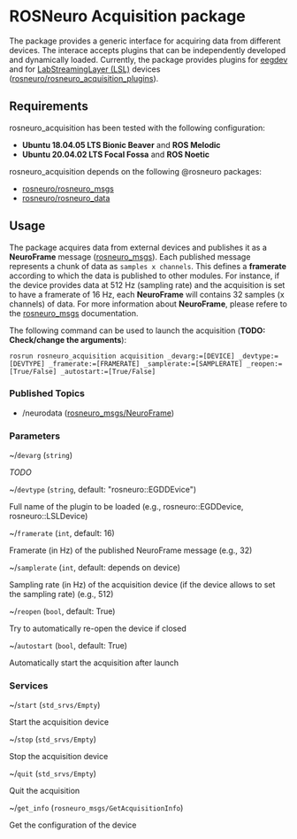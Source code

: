 # ROSNeuro Acquisition package

The package provides a generic interface for acquiring data from different devices. The interace accepts plugins that can be independently developed and dynamically loaded. Currently, the package provides plugins for [eegdev](https://neuro.debian.net/pkgs/libeegdev0.html) and for [LabStreamingLayer (LSL)](https://github.com/sccn/labstreaminglayer) devices ([rosneuro/rosneuro_acquisition_plugins](https://github.com/rosneuro/rosneuro_acquisition_plugins)).

## Requirements
rosneuro_acquisition has been tested with the following configuration:
- **Ubuntu 18.04.05 LTS Bionic Beaver** and **ROS Melodic**
- **Ubuntu 20.04.02 LTS Focal Fossa** and **ROS Noetic**

rosneuro_acquisition depends on the following @rosneuro packages:
- [rosneuro/rosneuro_msgs](https://github.com/rosneuro/rosneuro_msgs) 
- [rosneuro/rosneuro_data](https://github.com/rosneuro/rosneuro_data) 

## Usage
The package acquires data from external devices and publishes it as a **NeuroFrame** message ([rosneuro_msgs](https://github.com/rosneuro/rosneuro_msgs)). Each published message represents a chunk of data as `samples x channels`. This defines a **framerate** according to which the data is published to other modules. For instance, if the device provides data at 512 Hz (sampling rate) and the acquisition is set to have a framerate of 16 Hz, each **NeuroFrame** will contains 32 samples (x channels) of data. For more information about **NeuroFrame**, please refere to the [rosneuro_msgs](https://github.com/rosneuro/rosneuro_msgs) documentation.

The following command can be used to launch the acquisition (**TODO: Check/change the arguments**):
```
rosrun rosneuro_acquisition acquisition _devarg:=[DEVICE] _devtype:=[DEVTYPE] _framerate:=[FRAMERATE] _samplerate:=[SAMPLERATE] _reopen:=[True/False] _autostart:=[True/False]
```

### Published Topics
- /neurodata ([rosneuro_msgs/NeuroFrame](https://github.com/rosneuro/rosneuro_msgs))

### Parameters
~<name>/`devarg` (`string`) 
  
  *TODO*
  
~<name>/`devtype` (`string`, default: "rosneuro::EGDDEvice") 
  
  Full name of the plugin to be loaded (e.g., rosneuro::EGDDevice, rosneuro::LSLDevice)

~<name>/`framerate` (`int`, default: 16) 
  
  Framerate (in Hz) of the published NeuroFrame message (e.g., 32)

~<name>/`samplerate` (`int`, default: depends on device) 
  
  Sampling rate (in Hz) of the acquisition device (if the device allows to set the sampling rate) (e.g., 512)

~<name>/`reopen` (`bool`, default: True) 
  
  Try to automatically re-open the device if closed

~<name>/`autostart` (`bool`, default: True) 
  
  Automatically start the acquisition after launch

### Services

~<name>/`start` (`std_srvs/Empty`)
  
  Start the acquisition device
  
 ~<name>/`stop` (`std_srvs/Empty`)
  
  Stop the acquisition device
  
 ~<name>/`quit` (`std_srvs/Empty`)
  
  Quit the acquisition
  
 ~<name>/`get_info` (`rosneuro_msgs/GetAcquisitionInfo`)
  
  Get the configuration of the device

